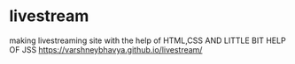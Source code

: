 # livestream
making livestreaming site with the help of HTML,CSS AND LITTLE BIT HELP OF JSS
 https://varshneybhavya.github.io/livestream/
